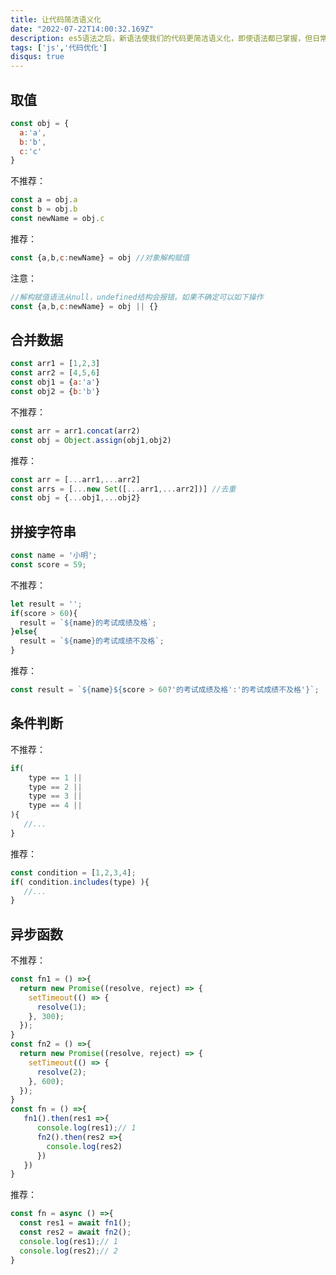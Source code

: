 ```yaml
---
title: 让代码简洁语义化
date: "2022-07-22T14:00:32.169Z"
description: es5语法之后，新语法使我们的代码更简洁语义化，即使语法都已掌握，但日常开发仍然不去使用...
tags: ['js','代码优化']
disqus: true
---
```


## 取值

```javascript
const obj = {
  a:'a',
  b:'b',
  c:'c'
}
```
不推荐：
```javascript
const a = obj.a
const b = obj.b
const newName = obj.c
```
推荐：
```javascript
const {a,b,c:newName} = obj //对象解构赋值
```
注意：
```javascript
//解构赋值语法从null，undefined结构会报错。如果不确定可以如下操作
const {a,b,c:newName} = obj || {}
```

## 合并数据

```javascript
const arr1 = [1,2,3]
const arr2 = [4,5,6]
const obj1 = {a:'a'}
const obj2 = {b:'b'}
```
不推荐：
```javascript
const arr = arr1.concat(arr2)
const obj = Object.assign(obj1,obj2)
```
推荐：
```javascript
const arr = [...arr1,...arr2]
const arrs = [...new Set([...arr1,...arr2])] //去重
const obj = {...obj1,...obj2}
```

## 拼接字符串

```javascript
const name = '小明';
const score = 59;
```
不推荐：
```javascript
let result = '';
if(score > 60){
  result = `${name}的考试成绩及格`; 
}else{
  result = `${name}的考试成绩不及格`; 
}
```
推荐：
```javascript
const result = `${name}${score > 60?'的考试成绩及格':'的考试成绩不及格'}`;
```

## 条件判断

不推荐：

```javascript
if(
    type == 1 ||
    type == 2 ||
    type == 3 ||
    type == 4 ||
){
   //...
}
```
推荐：
```javascript
const condition = [1,2,3,4];
if( condition.includes(type) ){
   //...
}
```

## 异步函数

不推荐：

```javascript
const fn1 = () =>{
  return new Promise((resolve, reject) => {
    setTimeout(() => {
      resolve(1);
    }, 300);
  });
}
const fn2 = () =>{
  return new Promise((resolve, reject) => {
    setTimeout(() => {
      resolve(2);
    }, 600);
  });
}
const fn = () =>{
   fn1().then(res1 =>{
      console.log(res1);// 1
      fn2().then(res2 =>{
        console.log(res2)
      })
   })
}
```
推荐：
```javascript
const fn = async () =>{
  const res1 = await fn1();
  const res2 = await fn2();
  console.log(res1);// 1
  console.log(res2);// 2
}
```

## 
